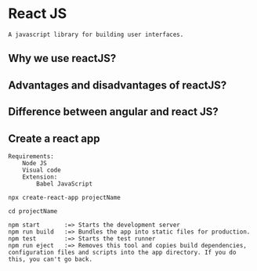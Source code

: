 # React JS

    A javascript library for building user interfaces.

## Why we use reactJS?

## Advantages and disadvantages of reactJS?

## Difference between angular and react JS?

## Create a react app

    Requirements:
        Node JS
        Visual code
        Extension:
            Babel JavaScript

    npx create-react-app projectName

    cd projectName

    npm start       :=> Starts the development server
    npm run build   :=> Bundles the app into static files for production.
    npm test        :=> Starts the test runner
    npm run eject   :=> Removes this tool and copies build dependencies, configuration files and scripts into the app directory. If you do this, you can't go back.